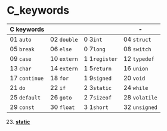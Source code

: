 # C_keywords

|C keywords     |               |                |-
| -             |-              |-               |- 
| 01 `auto`     |02 `double`    |0 3`int`        |04 `struct`
| 05 `break`    |06 `else`      |0 7`long`       |08 `switch`
| 09 `case`     |10 `extern`    |1 1`register`   |12 `typedef`
| 13 `char`     |14 `extern`    |1 5`return`     |16 `union`
| 17 `continue` |18 `for`       |1 9`signed`     |20 `void`
| 21 `do`       |22 `if`        |2 3`static`     |24 `while`
| 25 `default`  |26 `goto`      |2 7`sizeof`     |28 `volatile`
| 29 `const`    |30 `float`     |3 1`short`      |32 `unsigned`



23.  [**static**](./23_static/readme.md)